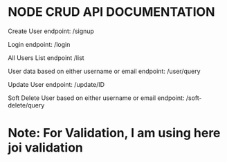 # NODE CRUD API DOCUMENTATION

Create User endpoint: /signup


Login  endpoint: /login


All Users List  endpoint /list


User data based on either username or email endpoint: /user/query


Update User endpoint: /update/ID


Soft Delete User based on either username or email endpoint: /soft-delete/query

# Note: For Validation, I am using here joi validation
